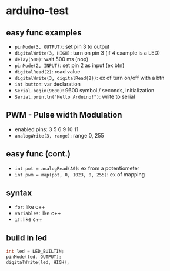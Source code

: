 # arduino-test

## easy func examples

+ ```pinMode(3, OUTPUT)```: set pin 3 to output
+ ```digitalWrite(3, HIGH)```: turn on pin 3 (if 4 example is a LED)
+ ```delay(500)```: wait 500 ms (nop)
+ ```pinMode(2, INPUT)```: set pin 2 as input (ex btn)
+ ```digitalRead(2)```: read value
+ ```digitalWrite(3, digitalRead(2))```: ex of turn on/off with a btn
+ ```int button```: var declaration
+ ```Serial.begin(9600)```: 9600 symbol / seconds, initialization
+ ```Serial.println("Hello Arduino!")```: write to serial

## PWM - Pulse width Modulation

+ enabled pins: 3 5 6 9 10 11
+ ```analogWrite(3, range)```: range 0, 255

## easy func (cont.)

+ ```int pot = analogRead(A0)```: ex from a potentiometer
+ ```int pwm = map(pot, 0, 1023, 0, 255)```: ex of mapping

## syntax

+ ```for```: like c++
+ ```variables```: like c++
+ ```if```: like c++

## build in led

```c++
int led = LED_BUILTIN;
pinMode(led, OUTPUT);
digitalWrite(led, HIGH);
```